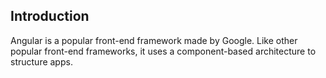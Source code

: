 ## Introduction
Angular is a popular front-end framework made by Google. Like other popular front-end frameworks, it uses a component-based architecture to structure apps.
